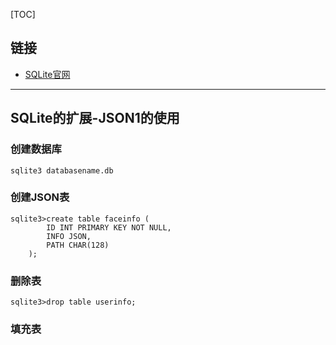 [TOC]

## 链接
- [SQLite官网](http://www.sqlite.org/index.html)

---
## SQLite的扩展-JSON1的使用
### 创建数据库
```shell
sqlite3 databasename.db
```

### 创建JSON表
```shell
sqlite3>create table faceinfo (
		ID INT PRIMARY KEY NOT NULL,
		INFO JSON,
		PATH CHAR(128)
	);
```

### 删除表
```shell
sqlite3>drop table userinfo;
```

### 填充表
```shell

```